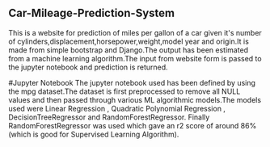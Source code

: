 
## Car-Mileage-Prediction-System
This is a website for prediction of miles per gallon of a car given it's number of cylinders,displacement,horsepower,weight,model year and origin.It is made from simple bootstrap and Django.The output has been estimated from a machine learning algorithm.The input from website form is passed to the jupyter notebook and prediction is returned.

#Jupyter Notebook
The jupyter notebook used has been defined by using the mpg dataset.The dataset is first preprocessed to remove all NULL values and then passed through various ML algorithmic models.The models used were Linear Regression , Quadratic Polynomial Regression , DecisionTreeRegressor and RandomForestRegressor. Finally RandomForestRegressor was used which gave an r2 score of around 86%(which is good for Supervised Learning Algorithm).
